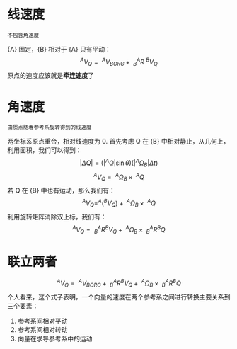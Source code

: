 # 线速度
	不包含角速度
{A} 固定，{B} 相对于 {A} 只有平动：
$$
^{A}V_{Q} = \ ^{A}V_{BORG} + \ ^{A}_{B}R \ ^{B}V_{Q}
$$
	原点的速度应该就是**牵连速度**了
# 角速度
	由质点随着参考系旋转得到的线速度
两坐标系原点重合，相对线速度为 0.
首先考虑 Q 在 {B} 中相对静止，从几何上，利用面积，我们可以得到：
$$
|\Delta Q| = (|^{A}Q|\sin \theta) (|^{A}\Omega_{B}|\Delta t)
$$
$$
^{A}V_{Q} = \ ^{A}\Omega_{B} \times \ ^{A}Q
$$
若 Q 在 {B} 中也有运动，那么我们有：
$$
^{A}V_{Q} = ^{A}(^{B}V_{Q}) + \ ^{A}\Omega_{B} \times \ ^{A}Q
$$
利用旋转矩阵消除双上标，我们有：
$$
^{A}V_{Q} = \ ^{A}_{B}R ^{B}V_{Q} + \ ^{A}\Omega_{B} \times \ ^{A}_{B}R ^{B}Q
$$
# 联立两者
$$
^{A}V_{Q} = \ ^{A}V_{BORG} + \ ^{A}_{B}R ^{B}V_{Q} + \ ^{A}\Omega_{B} \times \ ^{A}_{B}R ^{B}Q
$$
个人看来，这个式子表明，一个向量的速度在两个参考系之间进行转换主要关系到三个要素：
1. 参考系间相对平动
2. 参考系间相对转动
3. 向量在求导参考系中的运动

